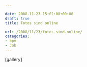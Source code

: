 ```yaml
---

date: 2008-11-23 15:02:08+00:00
draft: true
title: Fotos sind online

url: /2008/11/23/fotos-sind-online/
categories:
- bpm
- Job
---
```


[gallery]
